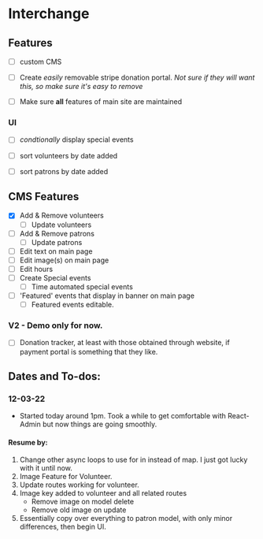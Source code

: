 # Interchange

## Features
- [ ] custom CMS
- [ ] Create *easily* removable stripe donation portal. _Not sure if they will want this, so make sure it's easy to remove_
- [ ] Make sure **all** features of main site are maintained


### UI
- [ ] _condtionally_ display special events
- [ ] sort volunteers by date added
- [ ] sort patrons by date added



## CMS Features

- [x] Add & Remove volunteers
  - [ ] Update volunteers
- [ ] Add & Remove patrons
  - [ ] Update patrons
- [ ] Edit text on main page
- [ ] Edit image(s) on main page
- [ ] Edit hours
- [ ] Create Special events
  - [ ] Time automated special events
- [ ] 'Featured' events that display in banner on main page
  - [ ] Featured events editable.

### V2 - Demo only for now.
  - [ ] Donation tracker, at least with those obtained through website, if payment portal is something that they like.




## Dates and To-dos:
### 12-03-22
- Started today around 1pm. Took a while to get comfortable with React-Admin but now things are going smoothly.
#### Resume by:
1. Change other async loops to use for in instead of map. I just got lucky with it until now.
1. Image Feature for Volunteer.
2. Update routes working for volunteer.
3. Image key added to volunteer and all related routes
    - Remove image on model delete
    - Remove old image on update
4. Essentially copy over everything to patron model, with only minor differences, then begin UI.
